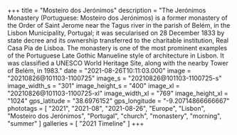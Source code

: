 +++
title = "Mosteiro dos Jerónimos"
description = "The Jerónimos Monastery (Portuguese: Mosteiro dos Jerónimos) is a former monastery of the Order of Saint Jerome near the Tagus river in the parish of Belém, in the Lisbon Municipality, Portugal; it was secularised on 28 December 1833 by state decree and its ownership transferred to the charitable institution, Real Casa Pia de Lisboa. The monastery is one of the most prominent examples of the Portuguese Late Gothic Manueline style of architecture in Lisbon. It was classified a UNESCO World Heritage Site, along with the nearby Tower of Belém, in 1983."
date = "2021-08-26T10:11:03.000"
image = "20210826@101103-1100725"
image_s = "20210826@101103-1100725-s"
image_width_s = "301"
image_height_s = "400"
image_xl = "20210826@101103-1100725-xl"
image_width_xl = "769"
image_height_xl = "1024"
gps_latitude = "38.6976152"
gps_longitude = "-9.20714866666667"
phototags = [ "2021", "2021-08", "2021-08-26", "Europe", "Lisbon", "Mosteiro dos Jerónimos", "Portugal", "church", "monastery", "morning", "summer" ]
galleries = [ "2021 Timeline" ]
+++
